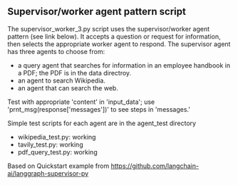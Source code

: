 ## Supervisor/worker agent pattern script ##
The supervisor_worker_3.py script uses the supervisor/worker agent pattern (see link below). It accepts a question or request for information, then selects the appropriate worker agent to respond. The supervisor agent has three agents to choose from:  
- a query agent that searches for information in an employee handbook in a PDF; the PDF is in the data directroy.
- an agent to search Wikipedia.
- an agent that can search the web.

Test with appropriate 'content' in 'input_data'; use 'prnt_msg(response['messages'])' to see steps in 'messages.'  

Simple test scripts for each agent are in the agent_test directory  
  - wikipedia_test.py: working  
  - tavily_test.py: working  
  - pdf_query_test.py: working

Based on Quickstart example from https://github.com/langchain-ai/langgraph-supervisor-py



